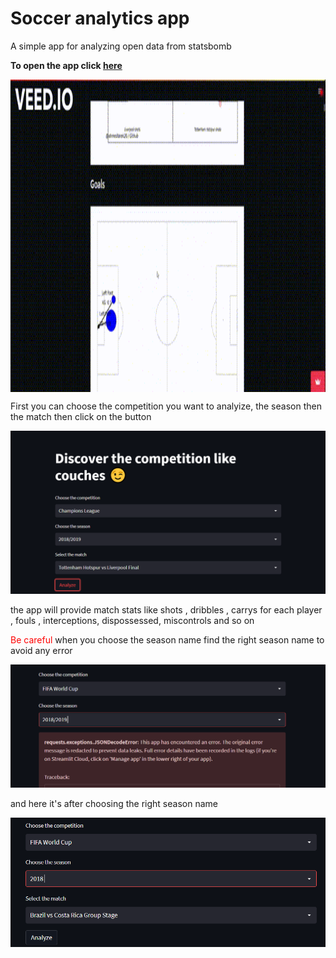 # Soccer analytics app
 A simple app for analyzing open data from statsbomb
 
 **To open the app click [here](https://ahmedtarek26-soccer-analytics-statsbomby-statsbomb-yg8yfu.streamlitapp.com/)**

 
 <div align=center>
          <img alt="gif" align="center" src="https://github.com/ahmedtarek26/soccer-analytics-statsbomby/blob/main/wc-analysis-2.gif" width=1080 height=500/>
    </div>
    


First you can choose the competition you want to analyize, the season then the match then click on the button 

![](images/img.png)

the app will provide match stats like shots , dribbles , carrys for each player , fouls , interceptions, dispossessed, miscontrols and so on

<span style="color: red;">Be careful </span> when you choose the season name find the right season name to avoid any error

![](images/img_1.png)


and here it's after choosing the right season name

![](images/img_2.png)

